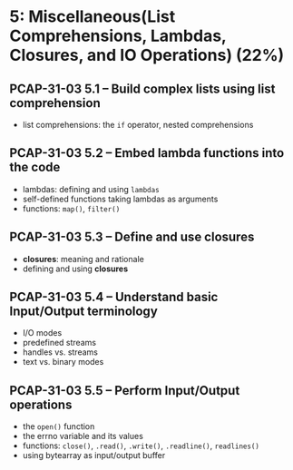 # 5: Miscellaneous(List Comprehensions, Lambdas, Closures, and IO Operations) (22%)
## PCAP-31-03 5.1 – Build complex lists using list comprehension
- list comprehensions: the `if` operator, nested comprehensions

## PCAP-31-03 5.2 – Embed lambda functions into the code
- lambdas: defining and using `lambdas`
- self-defined functions taking lambdas as arguments
- functions: `map()`, `filter()`


## PCAP-31-03 5.3 – Define and use closures
- **closures**: meaning and rationale
- defining and using **closures**


## PCAP-31-03 5.4 – Understand basic Input/Output terminology
- I/O modes
- predefined streams
- handles vs. streams
- text vs. binary modes

## PCAP-31-03 5.5 – Perform Input/Output operations
- the `open()` function
- the errno variable and its values
- functions: `close()`, `.read()`, `.write()`, `.readline()`, `readlines()`
- using bytearray as input/output buffer